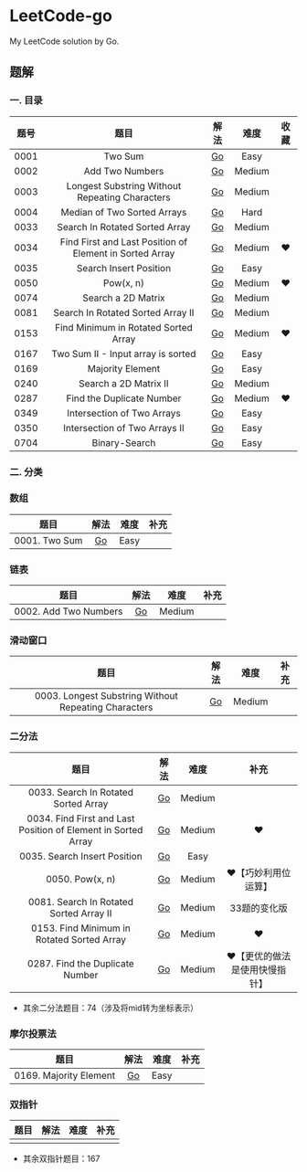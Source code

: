 # LeetCode-go
My LeetCode solution by Go.



## 题解

### 一. 目录

| 题号 |                          题目                           |                             解法                             |  难度  | 收藏 |
| :--: | :-----------------------------------------------------: | :----------------------------------------------------------: | :----: | :--: |
| 0001 |                         Two Sum                         | [Go](https://github.com/YangKian/LeetCode-go/tree/master/Solution/n0001-Two-Sum) |  Easy  |      |
| 0002 |                     Add Two Numbers                     | [Go](https://github.com/YangKian/LeetCode-go/tree/master/Solution/n0002-Add-Two-Numbers) | Medium |      |
| 0003 |     Longest Substring Without Repeating Characters      | [Go](https://github.com/YangKian/LeetCode-go/tree/master/Solution/n0003-Longest-Substring-Without-Repeating-Characters) | Medium |      |
| 0004 |               Median of Two Sorted Arrays               | [Go](https://github.com/YangKian/LeetCode-go/tree/master/Solution/n0004-Median-of-Two-Sorted-Arrays) |  Hard  |      |
| 0033 |             Search In Rotated Sorted Array              | [Go](https://github.com/YangKian/LeetCode-go/tree/master/Solution/n0033-Search-In-Rotated-Sorted-Array) | Medium |      |
| 0034 | Find First and Last Position of Element in Sorted Array | [Go](https://github.com/YangKian/LeetCode-go/tree/master/Solution/n0034-Find-First-And-Last-Position-of-Element-in-Sorted-Array) | Medium |  ❤️   |
| 0035 |                 Search Insert Position                  | [Go](https://github.com/YangKian/LeetCode-go/tree/master/Solution/n0035-Search-Insert-Position) |  Easy  |      |
| 0050 |                        Pow(x, n)                        | [Go](https://github.com/YangKian/LeetCode-go/tree/master/Solution/n0050-Pow(x,n)) | Medium |  ❤️   |
| 0074 |                   Search a 2D Matrix                    | [Go](https://github.com/YangKian/LeetCode-go/tree/master/Solution/n0074-Search-a-2D-Matrix) | Medium |      |
| 0081 |            Search In Rotated Sorted Array II            | [Go](https://github.com/YangKian/LeetCode-go/tree/master/Solution/n0081-Search-In-Rotated-Sorted-Array-II) | Medium |      |
| 0153 |          Find Minimum in Rotated Sorted Array           | [Go](https://github.com/YangKian/LeetCode-go/tree/master/Solution/n0153-Find-Minimum-in-Rotated-Sorted-Array) | Medium |  ❤️   |
| 0167 |           Two Sum II - Input array is sorted            | [Go](https://github.com/YangKian/LeetCode-go/tree/master/Solution/n0167-Two-Sum-II) |  Easy  |      |
| 0169 |                    Majority Element                     | [Go](https://github.com/YangKian/LeetCode-go/tree/master/Solution/n0169-Majority-Element) |  Easy  |      |
| 0240 |                  Search a 2D Matrix II                  | [Go](https://github.com/YangKian/LeetCode-go/tree/master/Solution/n0240-Search-a-2D-MatrixII) | Medium |      |
| 0287 |                Find the Duplicate Number                | [Go](https://github.com/YangKian/LeetCode-go/tree/master/Solution/n0287-Find-the-Duplicate-Number) | Medium |  ❤️   |
| 0349 |               Intersection of Two Arrays                | [Go](https://github.com/YangKian/LeetCode-go/tree/master/Solution/n0349-Intersection-of-Two-Arrays) |  Easy  |      |
| 0350 |              Intersection of Two Arrays II              | [Go](https://github.com/YangKian/LeetCode-go/tree/master/Solution/n0350-Intersection-of-Two-ArraysII) |  Easy  |      |
| 0704 |                      Binary-Search                      | [Go](https://github.com/YangKian/LeetCode-go/tree/master/Solution/n0704-Binary-Search) |  Easy  |      |

 ### 二. 分类

### 数组

|     题目      |                             解法                             | 难度 | 补充 |
| :-----------: | :----------------------------------------------------------: | :--: | :--: |
| 0001. Two Sum | [Go](https://github.com/YangKian/LeetCode-go/tree/master/Solution/n0001-Two-Sum) | Easy |      |

### 链表

|         题目          |                             解法                             |  难度  | 补充 |
| :-------------------: | :----------------------------------------------------------: | :----: | :--: |
| 0002. Add Two Numbers | [Go](https://github.com/YangKian/LeetCode-go/tree/master/Solution/n0002-Add-Two-Numbers) | Medium |      |

### 滑动窗口

|                         题目                         |                             解法                             |  难度  | 补充 |
| :--------------------------------------------------: | :----------------------------------------------------------: | :----: | :--: |
| 0003. Longest Substring Without Repeating Characters | [Go](https://github.com/YangKian/LeetCode-go/tree/master/Solution/n0003-Longest-Substring-Without-Repeating-Characters) | Medium |      |

### 二分法

|                             题目                             |                             解法                             |  难度  |             补充              |
| :----------------------------------------------------------: | :----------------------------------------------------------: | :----: | :---------------------------: |
|             0033. Search In Rotated Sorted Array             | [Go](https://github.com/YangKian/LeetCode-go/tree/master/Solution/n0033-Search-In-Rotated-Sorted-Array) | Medium |                               |
| 0034. Find First and Last Position of Element in Sorted Array | [Go](https://github.com/YangKian/LeetCode-go/tree/master/Solution/n0034-Find-First-and-Last-Position-of-Element-in-Sorted-Array) | Medium |               ❤️               |
|                 0035. Search Insert Position                 | [Go](https://github.com/YangKian/LeetCode-go/tree/master/Solution/n0035-Search-Insert-Position) |  Easy  |                               |
|                       0050. Pow(x, n)                        | [Go](https://github.com/YangKian/LeetCode-go/tree/master/Solution/n0050-Pow(x,n)) | Medium |      ❤️【巧妙利用位运算】      |
|           0081. Search In Rotated Sorted Array II            | [Go](https://github.com/YangKian/LeetCode-go/tree/master/Solution/n0081-Search-In-Rotated-Sorted-Array-II) | Medium |         33题的变化版          |
|          0153. Find Minimum in Rotated Sorted Array          | [Go](https://github.com/YangKian/LeetCode-go/tree/master/Solution/n0153-Find-Minimum-in-Rotated-Sorted-Array) | Medium |               ❤️               |
|               0287. Find the Duplicate Number                | [Go](https://github.com/YangKian/LeetCode-go/tree/master/Solution/n0287-Find-the-Duplicate-Number) | Medium | ❤️【更优的做法是使用快慢指针】 |

- 其余二分法题目：74（涉及将mid转为坐标表示）

### 摩尔投票法

|          题目          |                             解法                             | 难度 | 补充 |
| :--------------------: | :----------------------------------------------------------: | :--: | :--: |
| 0169. Majority Element | [Go](https://github.com/YangKian/LeetCode-go/tree/master/Solution/n0169-Majority-Element) | Easy |      |

### 双指针

| 题目 | 解法 | 难度 | 补充 |
| ---- | ---- | ---- | ---- |
|      |      |      |      |

- 其余双指针题目：167